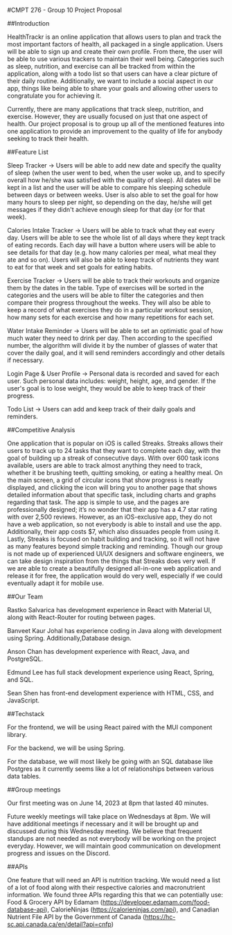 #CMPT 276 - Group 10 Project Proposal

##Introduction

HealthTrackr is an online application that allows users to plan and track the most important factors of health, all packaged in a single application. Users will be able to sign up and create their own profile. From there, the user will be able to use various trackers to maintain their well being. Categories such as sleep, nutrition, and exercise can all be tracked from within the application, along with a todo list so that users can have a clear picture of their daily routine. Additionally, we want to include a social aspect in our app, things like being able to share your goals and allowing other users to congratulate you for achieving it.

Currently, there are many applications that track sleep, nutrition, and exercise. However, they are usually focused on just that one aspect of health. Our project proposal is to group up all of the mentioned features into one application to provide an improvement to the quality of life for anybody seeking to track their health.

##Feature List

Sleep Tracker → Users will be able to add new date and specify the quality of sleep
(when the user went to bed, when the user woke up, and to specify overall how he/she was satisfied with the quality of sleep). All dates will be kept in a list and the user will be able to compare his sleeping schedule between days or between weeks. User is also able to set the goal for how many hours to sleep per night, so depending on the day, he/she will get messages if they didn't achieve enough sleep for that day (or for that week).

Calories Intake Tracker → Users will be able to track what they eat every day. Users will be able to see the whole list of all days where they kept track of eating records. Each day will have a button where users will be able to see details for that day (e.g. how many calories per meal, what meal they ate and so on). Users will also be able to keep track of nutrients they want to eat for that week and set goals for eating habits. 

Exercise Tracker → Users will be able to track their workouts and organize them by the dates in the table. Type of exercises will be sorted in the categories and the users will be able to filter the categories and then compare their progress throughout the weeks. They will also be able to keep a record of what exercises they do in a particular workout session, how many sets for each exercise and how many repetitions for each set.

Water Intake Reminder → Users will be able to set an optimistic goal of how much water they need to drink per day. Then according to the specified number, the algorithm will divide it by the number of glasses of water that cover the daily goal, and it will send reminders accordingly and other details if necessary.

Login Page & User Profile → Personal data is recorded and saved for each user. Such personal data includes: weight, height, age, and gender. If the user's goal is to lose weight, they would be able to keep track of their progress.

Todo List → Users can add and keep track of their daily goals and reminders.

##Competitive Analysis

One application that is popular on iOS is called Streaks. Streaks allows their users to track up to 24 tasks that they want to complete each day, with the goal of building up a streak of consecutive days. With over 600 task icons available, users are able to track almost anything they need to track, whether it be brushing teeth, quitting smoking, or eating a healthy meal. On the main screen, a grid of circular icons that show progress is neatly displayed, and clicking the icon will bring you to another page that shows detailed information about that specific task, including charts and graphs regarding that task. The app is simple to use, and the pages are professionally designed; it’s no wonder that their app has a 4.7 star rating with over 2,500 reviews. However, as an iOS-exclusive app, they do not have a web application, so not everybody is able to install and use the app. Additionally, their app costs $7, which also dissuades people from using it. Lastly, Streaks is focused on habit building and tracking, so it will not have as many features beyond simple tracking and reminding. Though our group is not made up of experienced UI/UX designers and software engineers, we can take design inspiration from the things that Streaks does very well. If we are able to create a beautifully designed all-in-one web application and release it for free, the application would do very well, especially if we could eventually adapt it for mobile use.

##Our Team

Rastko Salvarica has development experience in React with Material UI, along with React-Router for routing between pages.

Banveet Kaur Johal has experience coding in Java along with development using Spring. Additionally,Database design.

Anson Chan has development experience with React, Java, and PostgreSQL.

Edmund Lee has full stack development experience using React, Spring, and SQL.

Sean Shen has front-end development experience with HTML, CSS, and JavaScript.

##Techstack

For the frontend, we will be using React paired with the MUI component library.

For the backend, we will be using Spring.

For the database, we will most likely be going with an SQL database like Postgres as it currently seems like a lot of relationships between various data tables.

##Group meetings

Our first meeting was on June 14, 2023 at 8pm that lasted 40 minutes.

Future weekly meetings will take place on Wednesdays at 8pm. We will have additional meetings if necessary and it will be brought up and discussed during this Wednesday meeting. We believe that frequent standups are not needed as not everybody will be working on the project everyday. However, we will maintain good communication on development progress and issues on the Discord.

##APIs

One feature that will need an API is nutrition tracking. We would need a list of a lot of food along with their respective calories and macronutrient information. We found three APIs regarding this that we can potentially use: Food & Grocery API by Edamam (https://developer.edamam.com/food-database-api), CalorieNinjas (https://calorieninjas.com/api), and Canadian Nutrient File API by the Government of Canada (https://hc-sc.api.canada.ca/en/detail?api=cnfp)


 

